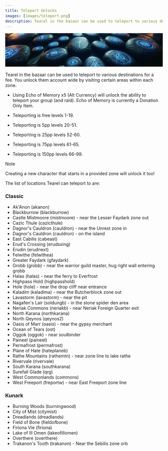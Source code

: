 ```yaml
---
title: Teleport Unlocks
images: [images/teleport.png]
description: Tearel in the bazaar can be used to teleport to various destinations for a fee. This page lists all locations unlockable.
---
```


![Teleport](images/teleport.png)

Tearel in the bazaar can be used to teleport to various destinations for a fee. You unlock them account wide by visiting certain areas within each zone.

- Using Echo of Memory x5 (Alt Currency) will unlock the ability to teleport your group (and raid). Echo of Memory is currently a Donation Only Item.

- Teleporting is free levels 1-19.
- Teleporting is 5pp levels 20-51.
- Teleporting is 25pp levels 52-60.
- Teleporting is 75pp levels 61-65.
- Teleporting is 150pp levels 66-99.

> [!note]
> Creating a new character that starts in a provided zone will unlock it too!

The list of locations Tearel can teleport to are:

### Classic

* Ak'Anon (akanon)
* Blackburrow (blackburrow)
* Castle Mistmoore (mistmoore) - near the Lesser Faydark zone out
* Cazic Thule (cazicthule)
* Dagnor's Cauldron (cauldron) - near the Unrest zone in
* Dagnor's Cauldron (cauldron) - on the island
* East Cabilis (cabeast)
* Erud's Crossing (erudsxing)
* Erudin (erudnext)
* Felwithe (felwithea)
* Greater Faydark (gfaydark)
* Grobb (grobb) - near the warrior guild master, hug right wall entering grobb
* Halas (halas) - near the ferry to Everfrost
* Highpass Hold (highpasshold)
* Hole (hole) - near the drop cliff near entrance
* Kaladim (kaladima) - near the Butcherblock zone out
* Lavastorm (lavastorm) - near the pit
* Nagafen's Lair (soldungb) - in the stone spider den area
* Neriak Commons (neriakb) - near Neriak Foreign Quarter exit
* North Karana (northkarana)
* North Qeynos (qeynos2)
* Oasis of Marr (oasis) - near the gypsy merchant
* Ocean of Tears (oot)
* Oggok (oggok) - near soulbinder
* Paineel (paineel)
* Permafrost (permafrost)
* Plane of Hate (hateplaneb)
* Rathe Mountains (rathemtn) - near zone line to lake rathe
* Rivervale (rivervale)
* South Karana (southkarana)
* Surefall Glade (qrg)
* West Commonlands (commons)
* West Freeport (freportw) - near East Freeport zone line

### Kunark

* Burning Woods (burningwood)
* City of Mist (citymist)
* Dreadlands (dreadlands)
* Field of Bone (fieldofbone)
* Firiona Vie (firiona)
* Lake of Ill Omen (lakeofillomen)
* Overthere (overthere)
* Trakanon's Tooth (trakanon) - Near the Sebilis zone orb
